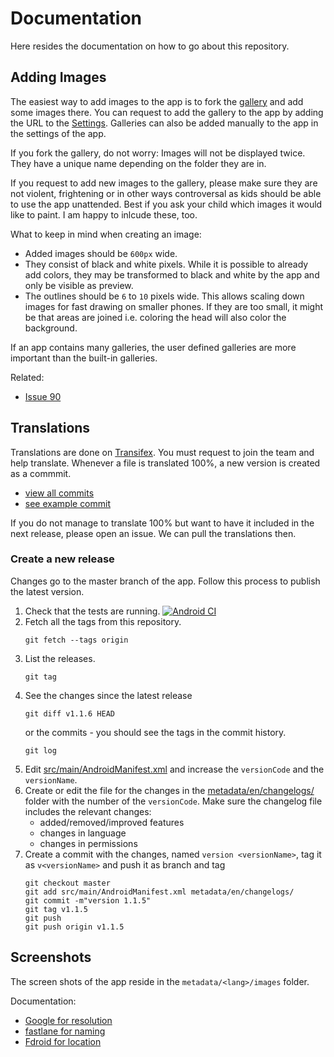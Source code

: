 # Documentation

Here resides the documentation on how to go about this repository.

## Adding Images

The easiest way to add images to the app is to fork the [gallery] and
add some images there.
You can request to add the gallery to the app by adding the URL to
the [Settings].
Galleries can also be added manually to the app in the settings
of the app.

If you fork the gallery, do not worry: Images will not be displayed twice.
They have a unique name depending on the folder they are in.

If you request to add new images to the gallery,
please make sure they are not violent, frightening or in other ways
controversal as kids should be able to use the app unattended.
Best if you ask your child which images it would like to paint.
I am happy to inlcude these, too.

What to keep in mind when creating an image:
- Added images should be `600px` wide.
- They consist of black and white pixels.
    While it is possible to already add colors, they may be
    transformed to black and white by the app and only be visible as preview.
- The outlines should be `6` to `10` pixels wide.
  This allows scaling down images for fast drawing on smaller phones.
  If they are too small, it might be that areas are joined i.e.
  coloring the head will also color the background.
  

If an app contains many galleries, the user defined galleries are
more important than the built-in galleries.

Related:
- [Issue 90](https://github.com/niccokunzmann/coloring-book/issues/90)

[Settings]: ../src/main/java/org/androidsoft/coloring/util/Settings.java
[gallery]: https://gallery.quelltext.eu

## Translations

Translations are done on [Transifex]. You must request to join the 
team and help translate. Whenever a file is translated 100%,
a new version is created as a commmit.
- [view all commits](https://github.com/niccokunzmann/coloring-book/commits/master)
- [see example commit](https://github.com/niccokunzmann/coloring-book/commit/1b081c0d905b615f340b48bf90487dabdf09ea24)

If you do not manage to translate 100% but want to have it included
in the next release, please open an issue.
We can pull the translations then.

### Create a new release

Changes go to the master branch of the app.
Follow this process to publish the latest version.

1. Check that the tests are running. [![Android CI](https://github.com/niccokunzmann/androidsoft-coloring/workflows/Android%20CI/badge.svg)](https://github.com/niccokunzmann/androidsoft-coloring/actions?query=workflow%3A%22Android+CI%22)
2. Fetch all the tags from this repository.
    ```
    git fetch --tags origin
    ```
2. List the releases.
    ```
    git tag
    ```
3. See the changes since the latest release
    ```
    git diff v1.1.6 HEAD
    ```
    or the commits - you should see the tags in the commit history.
    ```
    git log
    ```
4. Edit [src/main/AndroidManifest.xml](src/main/AndroidManifest.xml) and increase the `versionCode` and the `versionName`.
5. Create or edit the file for the changes in the [metadata/en/changelogs/](metadata/en/changelogs) folder with the number of the `versionCode`.
    Make sure the changelog file includes the relevant changes:
    - added/removed/improved features
    - changes in language
    - changes in permissions
6. Create a commit with the changes, named `version <versionName>`, tag it as `v<versionName>` and push it as branch and tag
    ```
    git checkout master
    git add src/main/AndroidManifest.xml metadata/en/changelogs/
    git commit -m"version 1.1.5"
    git tag v1.1.5
    git push
    git push origin v1.1.5
    ```


## Screenshots

The screen shots of the app reside in the `metadata/<lang>/images`
folder.

Documentation:
- [Google for resolution](https://support.google.com/googleplay/android-developer/answer/1078870?hl=en)
- [fastlane for naming](https://docs.fastlane.tools/actions/upload_to_play_store/#images-and-screenshots)
- [Fdroid for location](https://fdroid.gitlab.io/fdroid-website/docs/All_About_Descriptions_Graphics_and_Screenshots/)






[Transifex]: https://www.transifex.com/mundraub-android/coloring-book/dashboard/
